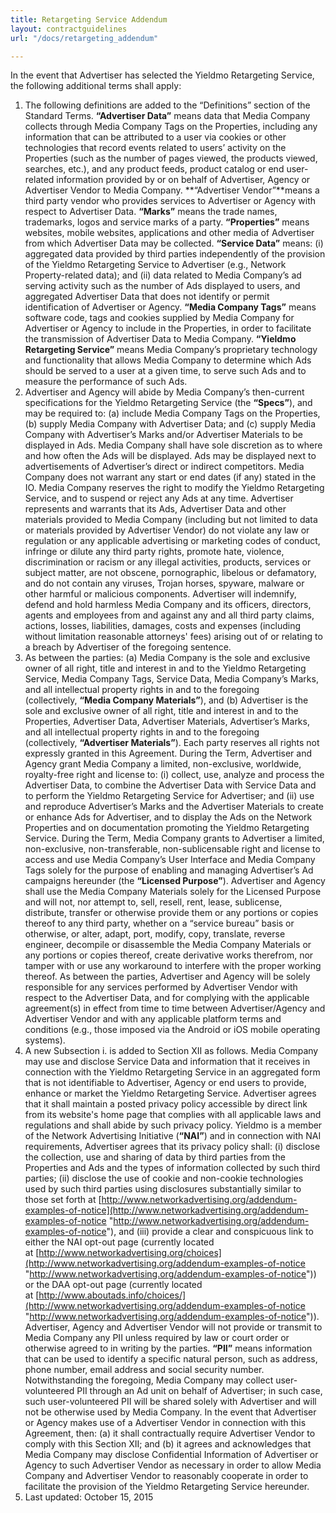 ```yaml
---
title: Retargeting Service Addendum
layout: contractguidelines
url: "/docs/retargeting_addendum"

---
```

In the event that Advertiser has selected the Yieldmo Retargeting Service, the following additional terms shall apply:

1. The following definitions are added to the “Definitions” section of the Standard Terms. **“Advertiser Data”** means data that Media Company collects through Media Company Tags on the Properties, including any information that can be attributed to a user via cookies or other technologies that record events related to users’ activity on the Properties (such as the number of pages viewed, the products viewed, searches, etc.), and any product feeds, product catalog or end user-related information provided by or on behalf of Advertiser, Agency or Advertiser Vendor to Media Company. **“Advertiser Vendor”**means a third party vendor who provides services to Advertiser or Agency with respect to Advertiser Data. **“Marks”** means the trade names, trademarks, logos and service marks of a party. **“Properties”** means websites, mobile websites, applications and other media of Advertiser from which Advertiser Data may be collected. **“Service Data”** means: (i) aggregated data provided by third parties independently of the provision of the Yieldmo Retargeting Service to Advertiser (e.g., Network Property-related data); and (ii) data related to Media Company’s ad serving activity such as the number of Ads displayed to users, and aggregated Advertiser Data that does not identify or permit identification of Advertiser or Agency. **“Media Company Tags”** means software code, tags and cookies supplied by Media Company for Advertiser or Agency to include in the Properties, in order to facilitate the transmission of Advertiser Data to Media Company. **“Yieldmo Retargeting Service”** means Media Company’s proprietary technology and functionality that allows Media Company to determine which Ads should be served to a user at a given time, to serve such Ads and to measure the performance of such Ads.
2. Advertiser and Agency will abide by Media Company’s then-current specifications for the Yieldmo Retargeting Service (the **“Specs”**), and may be required to: (a) include Media Company Tags on the Properties, (b) supply Media Company with Advertiser Data; and (c) supply Media Company with Advertiser’s Marks and/or Advertiser Materials to be displayed in Ads. Media Company shall have sole discretion as to where and how often the Ads will be displayed. Ads may be displayed next to advertisements of Advertiser’s direct or indirect competitors. Media Company does not warrant any start or end dates (if any) stated in the IO. Media Company reserves the right to modify the Yieldmo Retargeting Service, and to suspend or reject any Ads at any time. Advertiser represents and warrants that its Ads, Advertiser Data and other materials provided to Media Company (including but not limited to data or materials provided by Advertiser Vendor) do not violate any law or regulation or any applicable advertising or marketing codes of conduct, infringe or dilute any third party rights, promote hate, violence, discrimination or racism or any illegal activities, products, services or subject matter, are not obscene, pornographic, libelous or defamatory, and do not contain any viruses, Trojan horses, spyware, malware or other harmful or malicious components. Advertiser will indemnify, defend and hold harmless Media Company and its officers, directors, agents and employees from and against any and all third party claims, actions, losses, liabilities, damages, costs and expenses (including without limitation reasonable attorneys' fees) arising out of or relating to a breach by Advertiser of the foregoing sentence.
3. As between the parties: (a) Media Company is the sole and exclusive owner of all right, title and interest in and to the Yieldmo Retargeting Service, Media Company Tags, Service Data, Media Company’s Marks, and all intellectual property rights in and to the foregoing (collectively, **“Media Company Materials”**), and (b) Advertiser is the sole and exclusive owner of all right, title and interest in and to the Properties, Advertiser Data, Advertiser Materials, Advertiser’s Marks, and all intellectual property rights in and to the foregoing (collectively, **“Advertiser Materials”**). Each party reserves all rights not expressly granted in this Agreement. During the Term, Advertiser and Agency grant Media Company a limited, non-exclusive, worldwide, royalty-free right and license to: (i) collect, use, analyze and process the Advertiser Data, to combine the Advertiser Data with Service Data and to perform the Yieldmo Retargeting Service for Advertiser; and (ii) use and reproduce Advertiser’s Marks and the Advertiser Materials to create or enhance Ads for Advertiser, and to display the Ads on the Network Properties and on documentation promoting the Yieldmo Retargeting Service. During the Term, Media Company grants to Advertiser a limited, non-exclusive, non-transferable, non-sublicensable right and license to access and use Media Company’s User Interface and Media Company Tags solely for the purpose of enabling and managing Advertiser’s Ad campaigns hereunder (the **“Licensed Purpose”**). Advertiser and Agency shall use the Media Company Materials solely for the Licensed Purpose and will not, nor attempt to, sell, resell, rent, lease, sublicense, distribute, transfer or otherwise provide them or any portions or copies thereof to any third party, whether on a “service bureau” basis or otherwise, or alter, adapt, port, modify, copy, translate, reverse engineer, decompile or disassemble the Media Company Materials or any portions or copies thereof, create derivative works therefrom, nor tamper with or use any workaround to interfere with the proper working thereof. As between the parties, Advertiser and Agency will be solely responsible for any services performed by Advertiser Vendor with respect to the Advertiser Data, and for complying with the applicable agreement(s) in effect from time to time between Advertiser/Agency and Advertiser Vendor and with any applicable platform terms and conditions (e.g., those imposed via the Android or iOS mobile operating systems).
4. A new Subsection i. is added to Section XII as follows. Media Company may use and disclose Service Data and information that it receives in connection with the Yieldmo Retargeting Service in an aggregated form that is not identifiable to Advertiser, Agency or end users to provide, enhance or market the Yieldmo Retargeting Service. Advertiser agrees that it shall maintain a posted privacy policy accessible by direct link from its website's home page that complies with all applicable laws and regulations and shall abide by such privacy policy. Yieldmo is a member of the Network Advertising Initiative (**“NAI”**) and in connection with NAI requirements, Advertiser agrees that its privacy policy shall: (i) disclose the collection, use and sharing of data by third parties from the Properties and Ads and the types of information collected by such third parties; (ii) disclose the use of cookie and non-cookie technologies used by such third parties using disclosures substantially similar to those set forth at [http://www.networkadvertising.org/addendum-examples-of-notice](http://www.networkadvertising.org/addendum-examples-of-notice "http://www.networkadvertising.org/addendum-examples-of-notice"), and (iii) provide a clear and conspicuous link to either the NAI opt-out page (currently located at [http://www.networkadvertising.org/choices](http://www.networkadvertising.org/addendum-examples-of-notice "http://www.networkadvertising.org/addendum-examples-of-notice")) or the DAA opt-out page (currently located at [http://www.aboutads.info/choices/](http://www.networkadvertising.org/addendum-examples-of-notice "http://www.networkadvertising.org/addendum-examples-of-notice")). Advertiser, Agency and Advertiser Vendor will not provide or transmit to Media Company any PII unless required by law or court order or otherwise agreed to in writing by the parties. **“PII”** means information that can be used to identify a specific natural person, such as address, phone number, email address and social security number. Notwithstanding the foregoing, Media Company may collect user-volunteered PII through an Ad unit on behalf of Advertiser; in such case, such user-volunteered PII will be shared solely with Advertiser and will not be otherwise used by Media Company. In the event that Advertiser or Agency makes use of a Advertiser Vendor in connection with this Agreement, then: (a) it shall contractually require Advertiser Vendor to comply with this Section XII; and (b) it agrees and acknowledges that Media Company may disclose Confidential Information of Advertiser or Agency to such Advertiser Vendor as necessary in order to allow Media Company and Advertiser Vendor to reasonably cooperate in order to facilitate the provision of the Yieldmo Retargeting Service hereunder.
5. Last updated: October 15, 2015